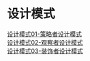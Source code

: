 # 设计模式
[设计模式01-策略者设计模式](https://github.com/Thor-jelly/DesignPattern/blob/master/%E8%AE%BE%E8%AE%A1%E6%A8%A1%E5%BC%8F01-%E7%AD%96%E7%95%A5%E8%80%85%E8%AE%BE%E8%AE%A1%E6%A8%A1%E5%BC%8F.md)  
[设计模式02-观察者设计模式](https://github.com/Thor-jelly/DesignPattern/blob/master/%E8%AE%BE%E8%AE%A1%E6%A8%A1%E5%BC%8F02-%E8%A7%82%E5%AF%9F%E8%80%85%E8%AE%BE%E8%AE%A1%E6%A8%A1%E5%BC%8F.md)  
[设计模式03-装饰者设计模式](https://github.com/Thor-jelly/DesignPattern/blob/master/%E8%AE%BE%E8%AE%A1%E6%A8%A1%E5%BC%8F03-%E8%A3%85%E9%A5%B0%E8%80%85%E8%AE%BE%E8%AE%A1%E6%A8%A1%E5%BC%8F.md)  
